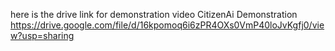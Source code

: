 here is the drive link for demonstration video
CitizenAi Demonstration https://drive.google.com/file/d/16kpomoq6i6zPR4OXs0VmP40loJvKgfj0/view?usp=sharing
